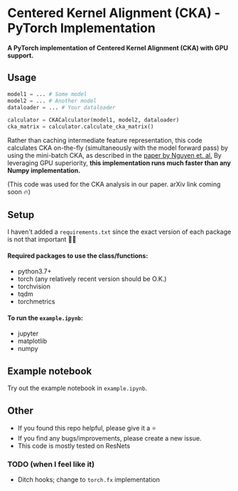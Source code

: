 # Centered Kernel Alignment (CKA) - PyTorch Implementation

**A PyTorch implementation of Centered Kernel Alignment (CKA) with GPU support.** 

## Usage
```python
model1 = ... # Some model
model2 = ... # Another model
dataloader = ... # Your dataloader

calculator = CKACalculator(model1, model2, dataloader)
cka_matrix = calculator.calculate_cka_matrix()
```

Rather than caching intermediate feature representation, this code calculates CKA on-the-fly (simultaneously with the model forward pass) by using the mini-batch CKA, as described in the [paper by Nguyen et. al.](https://openreview.net/pdf?id=KJNcAkY8tY4)
By leveraging GPU superiority, **this implementation runs much faster than any Numpy implementation.**

(This code was used for the CKA analysis in our paper. arXiv link coming soon :fire:)

## Setup
I haven't added a `requirements.txt` since the exact version of each package is not that important :man_shrugging:

#### Required packages to use the class/functions:
* python3.7+
* torch (any relatively recent version should be O.K.)
* torchvision 
* tqdm
* torchmetrics

#### To run the `example.ipynb`:
* jupyter
* matplotlib
* numpy

## Example notebook
Try out the example notebook in `example.ipynb`.

## Other
* If you found this repo helpful, please give it a :star:
* If you find any bugs/improvements, please create a new issue.
* This code is mostly tested on ResNets

### TODO (when I feel like it)
* Ditch hooks; change to `torch.fx` implementation